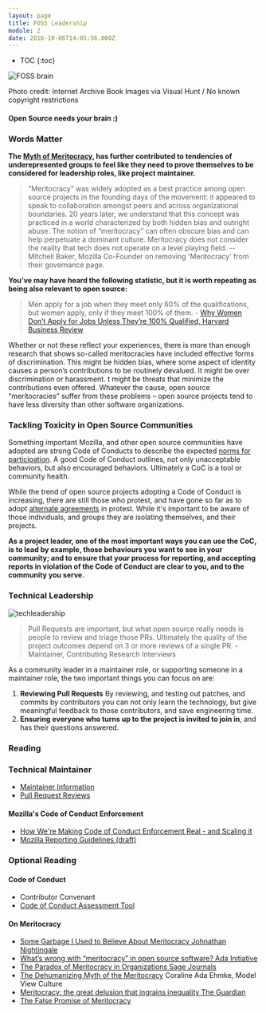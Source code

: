 ```yaml
---
layout: page
title: FOSS Leadership
module: 2
date: 2016-10-06T14:05:56.000Z
---
```


* TOC
{:toc}

![FOSS brain](https://cdn-images-1.medium.com/max/716/0*5gj2uG6AqBWn3P-4.jpg)

Photo credit: Internet Archive Book Images via Visual Hunt / No known copyright restrictions

#### Open Source needs your brain :)

### Words Matter

**The [Myth of Meritocracy](https://blog.mozilla.org/inclusion/2018/10/02/words-matter-moving-beyond-meritocracy/), has further contributed to tendencies of underepresented groups to feel like they need to prove themselves to be considered for leadership roles, like project maintainer.**

>“Meritocracy” was widely adopted as a best practice among open source projects in the founding days of the movement: it appeared to speak to collaboration amongst peers and across organizational boundaries. 20 years later,  we understand that this concept was practiced in a world characterized by both hidden bias and outright abuse. The notion of “meritocracy” can often obscure bias and can help perpetuate a dominant culture. Meritocracy does not consider the reality that tech does not operate on a level playing field.  -- Mitchell Baker, Mozilla Co-Founder on removing 'Meritocracy' from their governance page.


**You’ve may have heard the following statistic, but it is worth repeating as being also relevant to open source:**

> Men apply for a job when they meet only 60% of the qualifications, but women apply,  only if they meet 100% of them.  - [Why Women Don’t Apply for Jobs Unless They’re 100% Qualified, Harvard Business Review](https://hbr.org/2014/08/why-women-dont-apply-for-jobs-unless-theyre-100-qualified)


Whether or not these reflect your experiences, there is more than enough research that shows so-called meritocracies have included effective forms of discrimination. This might be hidden bias, where some aspect of identity causes a person’s contributions to be routinely devalued. It might be over discrimination or harassment. t might be threats that minimize the contributions even offered. Whatever the cause, open source “meritocracies” suffer from these problems – open source projects tend to have less diversity than other software organizations.

### Tackling Toxicity in Open Source Communities

Something important Mozilla, and other open source communities have adopted are strong Code of Conducts to describe the expected [norms for participation](https://www.mozilla.org/en-US/about/governance/policies/participation/). A good Code of Conduct outlines, not only unacceptable behaviors, but also encouraged behaviors.  Ultimately a CoC is a tool or community health.

While the trend of open source projects adopting a Code of Conduct is increasing, there are still those who protest, and have gone so far as to adopt [alternate agreements](https://github.com/domgetter/NCoC) in protest. While it's important to be aware of those individuals, and groups they are isolating themselves, and their projects.

**As a project leader, one of the most important ways you can use the CoC, is to lead by example, those behaviours you want to see in your community; and to ensure that your process for reporting, and accepting reports in violation of the Code of Conduct are clear to you, and to the community you serve.**


### Technical Leadership

![techleadership](https://cdn-images-1.medium.com/max/716/0*mlSgBeV75qWIgKGM.)

> Pull Requests are important, but what open source really needs is people to review and triage those PRs.  Ultimately the quality of the project outcomes depend on 3 or more reviews of a single PR.   - Maintainer, Contributing Research Interviews

As a community leader in a maintainer role, or supporting someone in a maintainer role, the two  important things you can focus on are:

1. **Reviewing Pull Requests** By reviewing, and testing out patches, and commits by contributors you can not only learn the technology, but give meaningful feedback to those contributors, and save engineering time.
2. **Ensuring everyone who turns up to the project is invited to join in**, and has their questions answered.

### Reading

### Technical Maintainer
* [Maintainer Information](https://github.com/devtools-html/debugger.html/blob/826490b315548b7b51ba471f43725214af55b0eb/docs/maintainer.md)
* [Pull Request Reviews](https://help.github.com/articles/about-pull-request-reviews/)

#### Mozilla's Code of Conduct Enforcement
* [How We're Making Code of Conduct Enforcement Real - and Scaling it](https://medium.com/mozilla-open-innovation/how-were-making-code-of-conduct-enforcement-real-and-scaling-it-3e382cf94415)
* [Mozilla Reporting Guidelines (draft)](https://docs.google.com/document/d/1ho5Dh5jm0TDMQGb2P2UWlwOFI9PHCWuwkkTZDzCzINo/edit?ts=5b75a47a)

### Optional Reading

#### Code of Conduct
* Contributor Convenant
* [Code of Conduct Assessment Tool](https://mozilla.github.io/diversity-coc-review.io/)

#### On Meritocracy

* [Some Garbage I Used to Believe About Meritocracy  Johnathan Nightingale](https://mfbt.ca/some-garbage-i-used-to-believe-about-equality-e7c771784f26)
* [What’s wrong with “meritocracy” in open source software? Ada Initiative](https://adainitiative.org/2014/01/24/guest-post-whats-wrong-with-meritocracy-in-open-source-software/)
* [The Paradox of Meritocracy in Organizations Sage Journals](http://journals.sagepub.com/doi/abs/10.2189/asqu.2010.55.4.543)
* [The Dehumanizing Myth of the Meritocracy](https://modelviewculture.com/pieces/the-dehumanizing-myth-of-the-meritocracy)  Coraline Ada Ehmke, Model View Culture
* [Meritocracy: the great delusion that ingrains inequality The Guardian](https://www.theguardian.com/commentisfree/2017/mar/20/meritocracy-inequality-theresa-may-donald-trump)
* [The False Promise of Meritocracy](https://www.theatlantic.com/business/archive/2015/12/meritocracy/418074/)

